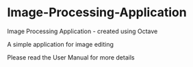# Image-Processing-Application
Image Processing Application - created using Octave
 
A simple application for image editing

Please read the User Manual for more details
